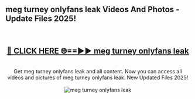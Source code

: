 <h2>meg turney onlyfans leak Videos And Photos - Update Files 2025!</h2>
<br>
<div align="center">
<h2><a href="https://top-ai-tools.click/QrbHav" rel="nofollow">🔴 CLICK HERE 🌐==►► meg turney onlyfans leak</a></h2>
<br>
Get meg turney onlyfans leak and all content. Now you can access all videos and pictures of meg turney onlyfans leak. New Updated Files 2025!
<br>
<br>
<a href="https://top-ai-tools.click/QrbHav" rel="nofollow" data-target="animated-image.originalLink"><img src="https://i.ibb.co.com/WyWwxjT/player-gif2.gif" alt="meg turney onlyfans leak" style="max-width: 100%; display: inline-block;" data-target="animated-image.originalImage"></a>
</div>
<br>